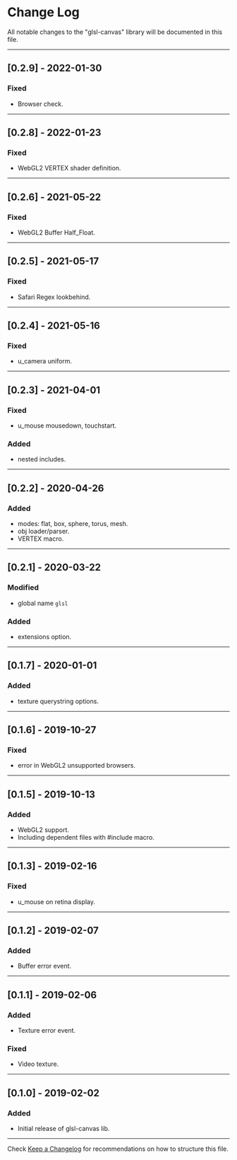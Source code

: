 # Change Log
All notable changes to the "glsl-canvas" library will be documented in this file.

---

## [0.2.9] - 2022-01-30
### Fixed
- Browser check.

---

## [0.2.8] - 2022-01-23
### Fixed
- WebGL2 VERTEX shader definition.

---

## [0.2.6] - 2021-05-22
### Fixed
- WebGL2 Buffer Half_Float.

---

## [0.2.5] - 2021-05-17
### Fixed
- Safari Regex lookbehind.

---

## [0.2.4] - 2021-05-16
### Fixed
- u_camera uniform.

---

## [0.2.3] - 2021-04-01
### Fixed
- u_mouse mousedown, touchstart.
### Added
- nested includes.

---

## [0.2.2] - 2020-04-26
### Added
- modes: flat, box, sphere, torus, mesh.
- obj loader/parser.
- VERTEX macro.

---

## [0.2.1] - 2020-03-22
### Modified
- global name `glsl`
### Added
- extensions option.

---

## [0.1.7] - 2020-01-01
### Added
- texture querystring options.

---

## [0.1.6] - 2019-10-27
### Fixed
- error in WebGL2 unsupported browsers.

---

## [0.1.5] - 2019-10-13
### Added
- WebGL2 support.
- Including dependent files with #include macro.

---

## [0.1.3] - 2019-02-16
### Fixed
- u_mouse on retina display.

---

## [0.1.2] - 2019-02-07
### Added
- Buffer error event.

---

## [0.1.1] - 2019-02-06
### Added
- Texture error event.
### Fixed
- Video texture.

---

## [0.1.0] - 2019-02-02
### Added
- Initial release of glsl-canvas lib.

---

Check [Keep a Changelog](http://keepachangelog.com/) for recommendations on how to structure this file.
